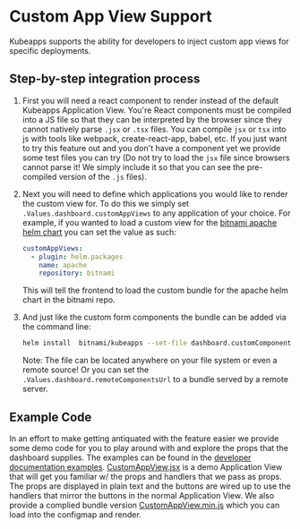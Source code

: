 # Custom App View Support

Kubeapps supports the ability for developers to inject custom app views for specific deployments.

## Step-by-step integration process

1. First you will need a react component to render instead of the default Kubeapps Application View. You're React components must be compiled into a JS file so that they can be interpreted by the browser since they cannot natively parse `.jsx` or `.tsx` files. You can compile `jsx` or `tsx` into js with tools like webpack, create-react-app, babel, etc. If you just want to try this feature out and you don't have a component yet we provide some test files you can try (Do not try to load the `jsx` file since browsers cannot parse it! We simply include it so that you can see the pre-compiled version of the `.js` files).

1. Next you will need to define which applications you would like to render the custom view for. To do this we simply set `.Values.dashboard.customAppViews` to any application of your choice. For example, if you wanted to load a custom view for the [bitnami apache helm chart](https://github.com/bitnami/charts/tree/main/bitnami/apache) you can set the value as such:

   ```yaml
   customAppViews:
     - plugin: helm.packages
       name: apache
       repository: bitnami
   ```

   This will tell the frontend to load the custom bundle for the apache helm chart in the bitnami repo.

1. And just like the custom form components the bundle can be added via the command line:

   ```bash
   helm install  bitnami/kubeapps --set-file dashboard.customComponents=*path to file* <other_flags>
   ```

   Note: The file can be located anywhere on your file system or even a remote source!
   Or you can set the `.Values.dashboard.remoteComponentsUrl` to a bundle served by a remote server.

## Example Code

In an effort to make getting antiquated with the feature easier we provide some demo code for you to play around with and explore the props that the dashboard supplies. The examples can be found in the [developer documentation examples](https://github.com/vmware-tanzu/kubeapps/tree/main/site/content/docs/latest/reference/examples). [CustomAppView.jsx](https://github.com/vmware-tanzu/kubeapps/blob/main/site/content/docs/latest/reference/examples/CustomAppView.jsx) is a demo Application View that will get you familiar w/ the props and handlers that we pass as props. The props are displayed in plain text and the buttons are wired up to use the handlers that mirror the buttons in the normal Application View. We also provide a complied bundle version [CustomAppView.min.js](https://github.com/vmware-tanzu/kubeapps/blob/main/site/content/docs/latest/reference/examples/CustomAppView.min.js) which you can load into the configmap and render.
